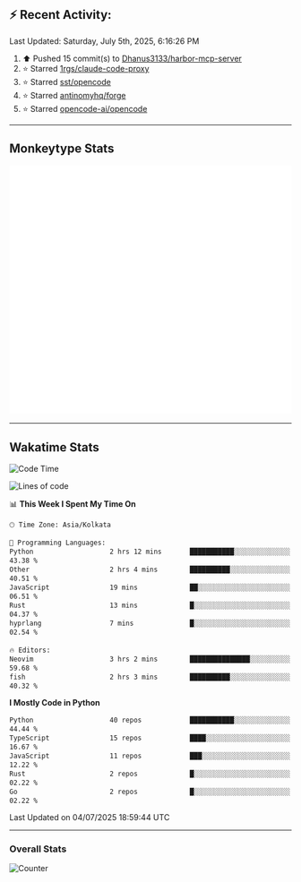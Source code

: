 ## :zap: Recent Activity:
<!--RECENT_ACTIVITY:last_update-->
Last Updated: Saturday, July 5th, 2025, 6:16:26 PM
<!--RECENT_ACTIVITY:last_update_end-->
<!--RECENT_ACTIVITY:start-->
1. ⬆️ Pushed 15 commit(s) to [Dhanus3133/harbor-mcp-server](https://github.com/Dhanus3133/harbor-mcp-server)<br>
2. ⭐ Starred [1rgs/claude-code-proxy](https://github.com/1rgs/claude-code-proxy)<br>
3. ⭐ Starred [sst/opencode](https://github.com/sst/opencode)<br>
4. ⭐ Starred [antinomyhq/forge](https://github.com/antinomyhq/forge)<br>
5. ⭐ Starred [opencode-ai/opencode](https://github.com/opencode-ai/opencode)<br>
<!--RECENT_ACTIVITY:end-->

---

## Monkeytype Stats
<a href="https://monkeytype.com/profile/dhanus">
  <img src="https://raw.githubusercontent.com/Dhanus3133/Dhanus3133/monkeytype/monkeytype-lb.svg" alt="Monkeytype Profile" />
</a>

---

## Wakatime Stats
<!--START_SECTION:waka-->
![Code Time](http://img.shields.io/badge/Code%20Time-2%2C777%20hrs%2046%20mins-blue)

![Lines of code](https://img.shields.io/badge/From%20Hello%20World%20I%27ve%20Written-4.8%20million%20lines%20of%20code-blue)

📊 **This Week I Spent My Time On** 

```text
🕑︎ Time Zone: Asia/Kolkata

💬 Programming Languages: 
Python                   2 hrs 12 mins       ███████████░░░░░░░░░░░░░░   43.38 % 
Other                    2 hrs 4 mins        ██████████░░░░░░░░░░░░░░░   40.51 % 
JavaScript               19 mins             ██░░░░░░░░░░░░░░░░░░░░░░░   06.51 % 
Rust                     13 mins             █░░░░░░░░░░░░░░░░░░░░░░░░   04.37 % 
hyprlang                 7 mins              █░░░░░░░░░░░░░░░░░░░░░░░░   02.54 % 

🔥 Editors: 
Neovim                   3 hrs 2 mins        ███████████████░░░░░░░░░░   59.68 % 
fish                     2 hrs 3 mins        ██████████░░░░░░░░░░░░░░░   40.32 % 
```

**I Mostly Code in Python** 

```text
Python                   40 repos            ███████████░░░░░░░░░░░░░░   44.44 % 
TypeScript               15 repos            ████░░░░░░░░░░░░░░░░░░░░░   16.67 % 
JavaScript               11 repos            ███░░░░░░░░░░░░░░░░░░░░░░   12.22 % 
Rust                     2 repos             █░░░░░░░░░░░░░░░░░░░░░░░░   02.22 % 
Go                       2 repos             █░░░░░░░░░░░░░░░░░░░░░░░░   02.22 % 
```




 Last Updated on 04/07/2025 18:59:44 UTC
<!--END_SECTION:waka-->
---

### Overall Stats

<img src="https://moe-counter.glitch.me/get/@Dhanus3133?theme=asoul" alt="Counter" />
